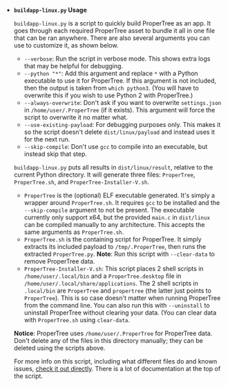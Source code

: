 * **`buildapp-linux.py` Usage**

  `buildapp-linux.py` is a script to quickly build ProperTree as an app. It goes through each required ProperTree asset to bundle it all in one file that can be ran anywhere. There are also several arguments you can use to customize it, as shown below.

    - `--verbose`: Run the script in verbose mode. This shows extra logs that may be helpful for debugging.
    - `--python "*"`: Add this argument and replace `*` with a Python executable to use it for ProperTree. If this argument is not included, then the output is taken from `which python3`. (You will have to overwrite this if you wish to use Python 2 with ProperTree.)
    - `--always-overwrite`: Don't ask if you want to overwrite `settings.json` in `/home/user/.ProperTree` (if it exists). This argument will force the script to overwrite it no matter what.
    - `--use-existing-payload`: For debugging purposes only. This makes it so the script doesn't delete `dist/linux/payload` and instead uses it for the next run.
    - `--skip-compile`: Don't use `gcc` to compile into an executable, but instead skip that step.

  `buildapp-linux.py` puts all results in `dist/linux/result`, relative to the current Python directory. It will generate three files: `ProperTree`, `ProperTree.sh`, and `ProperTree-Installer-V.sh`.
    - `ProperTree` is the (optional) ELF executable generated. It's simply a wrapper around `ProperTree.sh`. It requires `gcc` to be installed and the `--skip-compile` argument to not be present. The executable currently only support x64, but the provided `main.c` in `dist/linux` can be compiled manually to any architecture. This accepts the same arguments as `ProperTree.sh`.
    - `ProperTree.sh` is the containing script for ProperTree. It simply extracts its included payload to `/tmp/.ProperTree`, then runs the extracted `ProperTree.py`. **Note**: Run this script with `--clear-data` to remove ProperTree data.
    - `ProperTree-Installer-V.sh`: This script places 2 shell scripts in `/home/user/.local/bin` and a `ProperTree.desktop` file in `/home/user/.local/share/applications`. The 2 shell scripts in `.local/bin` are `ProperTree` and `propertree` (the latter just points to `ProperTree`). This is so case doesn't matter when running ProperTree from the command line. You can also run this with `--uninstall` to uninstall ProperTree without clearing your data. (You can clear data with `ProperTree.sh` using `clear-data`.
  
  **Notice**: ProperTree uses `/home/user/.ProperTree` for ProperTree data. Don't delete any of the files in this directory manually; they can be deleted using the scripts above.
  
  For more info on this script, including what different files do and known issues, [check it out directly](https://github.com/corpnewt/ProperTree/blob/master/Scripts/buildapp-linux.py). There is a lot of documentation at the top of the script.
